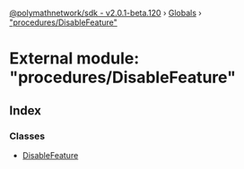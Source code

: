 [@polymathnetwork/sdk - v2.0.1-beta.120](../README.md) › [Globals](../globals.md) › ["procedures/DisableFeature"](_procedures_disablefeature_.md)

# External module: "procedures/DisableFeature"

## Index

### Classes

- [DisableFeature](../classes/_procedures_disablefeature_.disablefeature.md)
